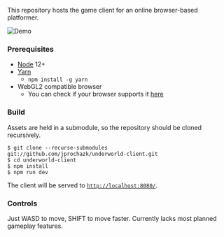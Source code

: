 This repository hosts the game client for an online browser-based platformer.

![Demo](demo.gif)

### Prerequisites

* [Node](https://nodejs.org/en/) 12+
* [Yarn](https://yarnpkg.com/)
  * `npm install -g yarn`
* WebGL2 compatible browser
  * You can check if your browser supports it [here](https://webglreport.com/?v=2)

### Build

Assets are held in a submodule, so the repository should be cloned recursively.

```
$ git clone --recurse-submodules git://github.com/jprochazk/underworld-client.git
$ cd underworld-client
$ npm install
$ npm run dev
```

The client will be served to [`http://localhost:8080/`](http://localhost:8080/).

### Controls

Just WASD to move, SHIFT to move faster. Currently lacks most planned gameplay features.